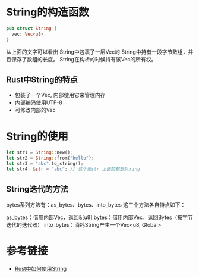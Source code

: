 # String的构造函数
```rust
pub struct String {
  vec: Vec<u8>,
}
```
从上面的文字可以看出
String中包裹了一层Vec<u8>的
String中持有一段字节数组，并且保存了数组的长度。
String在构析的时候持有该Vec的所有权。
## Rust中String的特点
- 包装了一个Vec<u8>, 内部使用它来管理内存
- 内部编码使用UTF-8
- 可修改内部的Vec<u8>

# String的使用

```rust
let str1 = String::new();
let str2 = String::from("hello");
let str3 = "abc".to_string();
let str4: &str = "abc"; // 这个是str 上面的都是String

```

## String迭代的方法

bytes系列方法有：as_bytes、bytes、into_bytes
这三个方法各自特点如下：

as_bytes：借用内部Vec<u8>，返回&[u8]
bytes：借用内部Vec<u8>，返回Bytes（按字节迭代的迭代器）
into_bytes：消耗String产生一个Vec<u8, Global>


# 参考链接

- [Rust中如何使用String](https://zhuanlan.zhihu.com/p/481041461)
